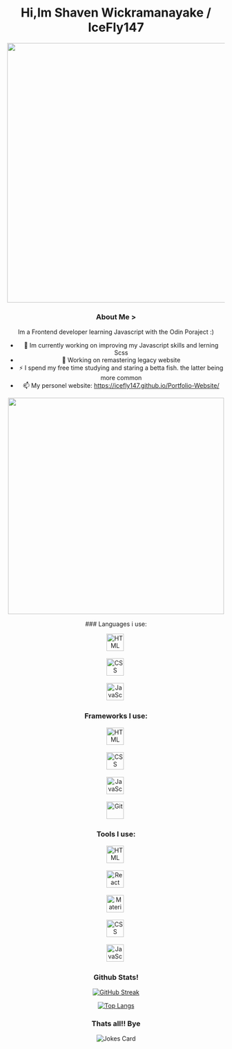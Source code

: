 <center>

<h1 align="center">Hi,Im Shaven Wickramanayake / IceFly147</h1>

<p align="center"><img src="https://github.com/mayankchaudhary26/Cool-Readme-ideas/raw/master/data/night%20code.gif" width="600"   /></p>

### About Me >

Im a Frontend developer learning Javascript with the Odin Poraject :)

- 🔭 Im currently working on improving my Javascript skills and lerning Scss
- 🌱 Working on remastering legacy website
- ⚡  I spend my free time studying and staring a betta fish. the latter being more common
- 📫 My personel website: https://icefly147.github.io/Portfolio-Website/
<p align="center"><img src="https://media.giphy.com/media/xT9IgzoKnwFNmISR8I/giphy.gif" width="500"/></p>


</p>
### Languages i use:

<p>
<img src="https://skillicons.dev/icons?i=html" title="HTML5" alt="HTML" width="40" height="40"/>&nbsp;

<img src="https://skillicons.dev/icons?i=css"  title="CSS3" alt="CSS" width="40" height="40"/>&nbsp;

<img src="https://skillicons.dev/icons?i=javascript" title="JavaScript" alt="JavaScript" width="40" height="40"/>&nbsp;


</p>

### Frameworks I use:

<p>
<img src="https://skillicons.dev/icons?i=bootstrap" title="HTML5" alt="HTML" width="40" height="40"/>&nbsp;

<img src="https://skillicons.dev/icons?i=sass"  title="CSS3" alt="CSS" width="40" height="40"/>&nbsp;

<img src="https://skillicons.dev/icons?i=jquery" title="JavaScript" alt="JavaScript" width="40" height="40"/>&nbsp;

<img src="https://skillicons.dev/icons?i=git" title="Git" alt="Git" width="40" height="40"/>&nbsp;
</p>

### Tools I use:

<p>
<img src="https://skillicons.dev/icons?i=vscode" title="HTML5" alt="HTML" width="40" height="40"/>&nbsp;

<img src="https://skillicons.dev/icons?i=discord" title="React" alt="React" width="40" height="40"/>&nbsp;

<img src="https://skillicons.dev/icons?i=twitter" title="Material UI" alt="Material UI" width="40" height="40"/>&nbsp;

<img src="https://skillicons.dev/icons?i=stackoverflow"  title="CSS3" alt="CSS" width="40" height="40"/>&nbsp;

<img src="https://skillicons.dev/icons?i=pr" title="JavaScript" alt="JavaScript" width="40" height="40"/>&nbsp;



### Github Stats!
[![GitHub Streak](http://github-readme-streak-stats.herokuapp.com?user=IceFly147&theme=dark&background=000000)](https://git.io/streak-stats)

[![Top Langs](https://github-readme-stats.vercel.app/api/top-langs/?username=IceFly147&layout=compact&theme=vision-friendly-dark)](https://github.com/anuraghazra/github-readme-stats)


<!-- Markdown -->
### Thats all!! Bye
![Jokes Card](https://readme-jokes.vercel.app/api)

  <center>
